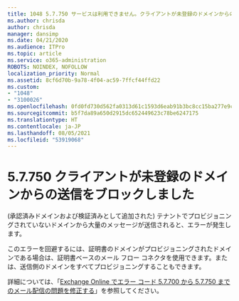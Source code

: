 ```yaml
---
title: 1048 5.7.750 サービスは利用できません。クライアントが未登録のドメインからの送信をブロックしました
ms.author: chrisda
author: chrisda
manager: dansimp
ms.date: 04/21/2020
ms.audience: ITPro
ms.topic: article
ms.service: o365-administration
ROBOTS: NOINDEX, NOFOLLOW
localization_priority: Normal
ms.assetid: 8cf6d70b-9a78-4f04-ac59-7ffcf44ffd22
ms.custom:
- "1048"
- "3100026"
ms.openlocfilehash: 0fd0fd730d562fa0313d61c1593d6eab91b3bc8cc15ba277e9cd4e4deb6901bd
ms.sourcegitcommit: b5f7da89a650d2915dc652449623c78be6247175
ms.translationtype: HT
ms.contentlocale: ja-JP
ms.lasthandoff: 08/05/2021
ms.locfileid: "53919068"
---
```

# <a name="57750-client-blocked-from-sending-from-unregistered-domain"></a>5.7.750 クライアントが未登録のドメインからの送信をブロックしました

(承認済みドメインおよび検証済みとして追加された) テナントでプロビジョニングされていないドメインから大量のメッセージが送信されると、エラーが発生します。

このエラーを回避するには、証明書のドメインがプロビジョニングされたドメインである場合は、証明書ベースのメール フロー コネクタを使用できます。または、送信側のドメインをすべてプロビジョニングすることもできます。

詳細については、「[Exchange Online でエラー コード 5.7.700 から 5.7.750 までのメール配信の問題を修正する](https://go.microsoft.com/fwlink/?linkid=2164955)」を参照してください。